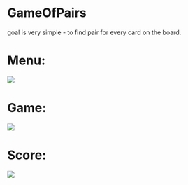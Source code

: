 # GameOfPairs

goal is very simple - to find pair for every card on the board.

# Menu:

![](https://im5.ezgif.com/tmp/ezgif-5-5ceeb3ea77.gif)

# Game:

![](https://im5.ezgif.com/tmp/ezgif-5-dd26d2aa5d.gif)

# Score:

![](https://i.imgur.com/MHSFd3z.png)

